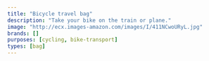 ```yaml
---
title: "Bicycle travel bag"
description: "Take your bike on the train or plane."
image: "http://ecx.images-amazon.com/images/I/411NCwoURyL.jpg"
brands: []
purposes: [cycling, bike-transport]
types: [bag]
---
```

